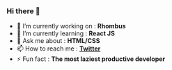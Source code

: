 ### Hi there 👋

- 🔭 I’m currently working on : **Rhombus**
- 🌱 I’m currently learning : **React JS** 
- 💬 Ask me about : **HTML/CSS**
- 📫 How to reach me : **[Twitter](https://twitter.com/prakhar_369)**
- ⚡ Fun fact : **The most laziest productive developer**

